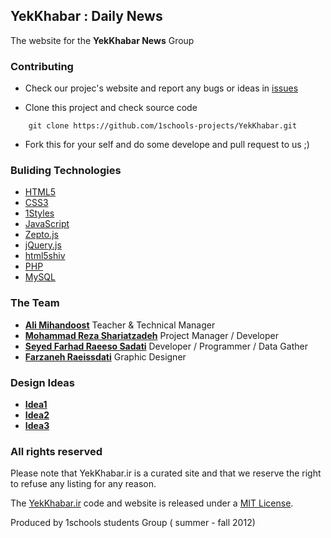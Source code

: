 ## YekKhabar : Daily News
The website for the **YekKhabar News** Group


### Contributing

* Check our projec's website and report any bugs or ideas in [issues](https://github.com/1schools-projects/YekKhabar/issues)

* Clone this project and check source code
```
    git clone https://github.com/1schools-projects/YekKhabar.git
```

* Fork this for your self and do some develope and pull request to us ;)


### Buliding Technologies
* [HTML5](http://ali.md/wiki/html5)
* [CSS3](http://ali.md/css3ref)
* [1Styles](http://ali.md/1styles)
* [JavaScript](http://ali.md/wiki/javascript)
* [Zepto.js](http://ali.md/zepto.js)
* [jQuery.js](http://ali.md/jquery.js)
* [html5shiv](http://ali.md/html5shiv)
* [PHP](http://ali.md/php/)
* [MySQL](http://ali.md/wiki/mysql)


### The Team
* [**Ali Mihandoost**](http://github.com/Alimd) Teacher & Technical Manager
* [**Mohammad Reza Shariatzadeh**](https://github.com/Mrshcom) Project Manager / Developer 
* [**Seyed Farhad Raeeso Sadati**](https://github.com/farhad-rs) Developer / Programmer / Data Gather
* [**Farzaneh Raeissdati**](http://www.art20.ir) Graphic Designer

### Design Ideas
* [**Idea1**](http://demo.wpzoom.com/?theme=onplay)
* [**Idea2**](http://demo.wpzoom.com/?theme=telegraph)
* [**Idea3**](http://demo.wpzoom.com/?theme=tribune)


### All rights reserved ###
Please note that YekKhabar.ir is a curated site and that we reserve the right to refuse any listing for any reason.

The [YekKhabar.ir](http://YekKhabar.ir) code and website is released under a [MIT License](http://opensource.org/licenses/MIT).


Produced by 1schools students Group ( summer - fall 2012)

